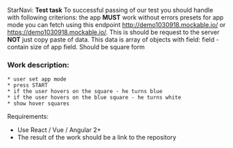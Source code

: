 StarNavi: **Test task**
To successful passing of our test you should handle with following criterions:
the app **MUST** work without errors
presets for app mode you can fetch using this endpoint http://demo1030918.mockable.io/ or https://demo1030918.mockable.io/. This is should be request to the server **NOT** just copy paste of data.
This data is array of objects with field:
field - contain size of app field. Should be square form

### Work description:

    * user set app mode
    * press START
    * if the user hovers on the square - he turns blue
    * if the user hovers on the blue square - he turns white
    * show hover squares

Requirements:

-  Use React / Vue / Angular 2+
-  The result of the work should be a link to the repository

